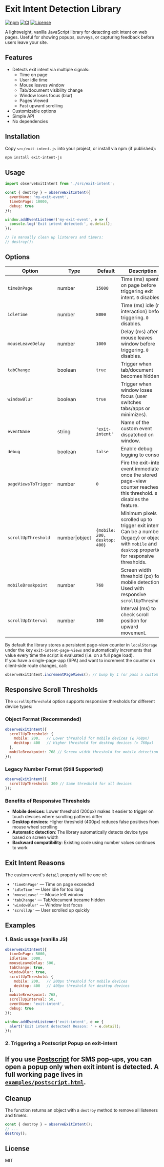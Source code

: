# Exit Intent Detection Library
[![npm](https://img.shields.io/npm/v/exit-intent-js)](https://www.npmjs.com/package/exit-intent-js) [![CI](https://github.com/julesbravo/exit-intent-js/actions/workflows/ci.yml/badge.svg)](https://github.com/julesbravo/exit-intent-js/actions/workflows/ci.yml) [![License](https://img.shields.io/github/license/julesbravo/exit-intent-js)](LICENSE)

A lightweight, vanilla JavaScript library for detecting exit intent on web pages. Useful for showing popups, surveys, or capturing feedback before users leave your site.

## Features
- Detects exit intent via multiple signals:
  - Time on page
  - User idle time
  - Mouse leaves window
  - Tab/document visibility change
  - Window loses focus (blur)
  - Pages Viewed
  - Fast upward scrolling
- Customizable options
- Simple API
- No dependencies

## Installation

Copy `src/exit-intent.js` into your project, or install via npm (if published):

```sh
npm install exit-intent-js
```

## Usage

```js
import observeExitIntent from './src/exit-intent';

const { destroy } = observeExitIntent({
  eventName: 'my-exit-event',
  timeOnPage: 10000,
  debug: true
});

window.addEventListener('my-exit-event', e => {
  console.log('Exit intent detected:', e.detail);
});

// To manually clean up listeners and timers:
// destroy();
```

## Options

| Option            | Type     | Default      | Description                                                                 |
|-------------------|----------|--------------|-----------------------------------------------------------------------------|
| `timeOnPage`      | number   | `15000`      | Time (ms) spent on page before triggering exit intent. `0` disables.        |
| `idleTime`        | number   | `8000`       | Time (ms) idle (no interaction) before triggering. `0` disables.            |
| `mouseLeaveDelay` | number   | `1000`       | Delay (ms) after mouse leaves window before triggering. `0` disables.       |
| `tabChange`       | boolean  | `true`       | Trigger when tab/document becomes hidden.                                    |
| `windowBlur`      | boolean  | `true`       | Trigger when window loses focus (user switches tabs/apps or minimizes).      |
| `eventName`       | string   | `'exit-intent'` | Name of the custom event dispatched on window.                          |
| `debug`           | boolean  | `false`      | Enable debug logging to console.                                            |
| `pageViewsToTrigger` | number | `0` | Fire the exit-intent event immediately once the stored page-view counter reaches this threshold. `0` disables the feature. |
| `scrollUpThreshold` | number\|object | `{mobile: 200, desktop: 400}` | Minimum pixels scrolled up to trigger exit intent. Can be a number (legacy) or object with `mobile` and `desktop` properties for responsive thresholds. |
| `mobileBreakpoint` | number | `768` | Screen width threshold (px) for mobile detection. Used with responsive `scrollUpThreshold`. |
| `scrollUpInterval` | number | `100` | Interval (ms) to check scroll position for upward movement. |

By default the library stores a persistent page-view counter in `localStorage` under the key `exit-intent-page-views` and automatically increments that value every time the script is evaluated (i.e. on a full page load).  
If you have a single-page-app (SPA) and want to increment the counter on client-side route changes, call:

```js
observeExitIntent.incrementPageViews(); // bump by 1 (or pass a custom amount)
```

## Responsive Scroll Thresholds

The `scrollUpThreshold` option supports responsive thresholds for different device types:

### Object Format (Recommended)
```js
observeExitIntent({
  scrollUpThreshold: {
    mobile: 200,   // Lower threshold for mobile devices (≤ 768px)
    desktop: 400   // Higher threshold for desktop devices (> 768px)
  },
  mobileBreakpoint: 768 // Screen width threshold for mobile detection
});
```

### Legacy Number Format (Still Supported)
```js
observeExitIntent({
  scrollUpThreshold: 300 // Same threshold for all devices
});
```

### Benefits of Responsive Thresholds
- **Mobile devices**: Lower threshold (200px) makes it easier to trigger on touch devices where scrolling patterns differ
- **Desktop devices**: Higher threshold (400px) reduces false positives from mouse wheel scrolling
- **Automatic detection**: The library automatically detects device type based on screen width
- **Backward compatibility**: Existing code using number values continues to work

## Exit Intent Reasons

The custom event's `detail` property will be one of:
- `'timeOnPage'`    — Time on page exceeded
- `'idleTime'`      — User idle for too long
- `'mouseLeave'`    — Mouse left window
- `'tabChange'`     — Tab/document became hidden
- `'windowBlur'`    — Window lost focus
- `'scrollUp'`      — User scrolled up quickly

## Examples

### 1. Basic usage (vanilla JS)

```js
observeExitIntent({
  timeOnPage: 5000,
  idleTime: 3000,
  mouseLeaveDelay: 500,
  tabChange: true,
  windowBlur: true,
  scrollUpThreshold: {
    mobile: 200,   // 200px threshold for mobile devices
    desktop: 400   // 400px threshold for desktop devices
  },
  mobileBreakpoint: 768,
  scrollUpInterval: 50,
  eventName: 'exit-intent',
  debug: true
});

window.addEventListener('exit-intent', e => {
  alert('Exit intent detected! Reason: ' + e.detail);
});
```

### 2. Triggering a Postscript Popup on exit-intent

If you use [Postscript](https://postscript.io/) for SMS pop-ups, you can open a popup only when exit intent is detected. A full working page lives in [`examples/postscript.html`](examples/postscript.html). 
---

## Cleanup

The function returns an object with a `destroy` method to remove all listeners and timers:

```js
const { destroy } = observeExitIntent();
// ...
destroy();
```

## License
MIT 